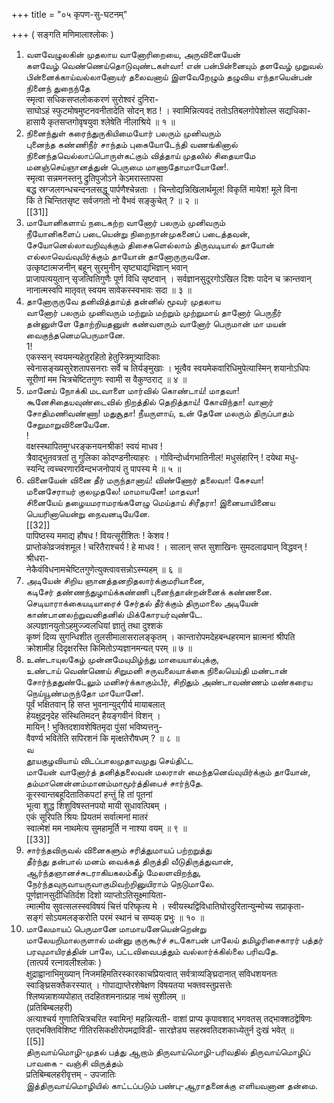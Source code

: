+++
title = "०५ कृपण-सु-घटनम्"

+++
( सङ्गति मणिमालाश्लोकः )   
1. வளவேழுலகின் முதலாய வானோரிறையை, அருவினையேன்   
களவேழ் வெண்ணெய்தொடுவுண்டகள்வா! என் பன்பின்னையும் தளவேழ் முறுவல் பின்னைக்காய்வல்லானோயர் தலைவனாய் இளவேறேழும் தழுவிய எந்தாயென்பன் நினைந் துநைந்தே   
स्मृत्वा सधिकसप्तलोककरणं सुरोश्वरं दुनिरा-   
साघोऽहं स्फुटमोषमुष्टनवनीतादेति सोदन् शठ ! । स्वामिन्नित्यवदं ततोऽतिबलगोपेशोल्ल सद्यधिका-   
हासायै कृतसप्तगोवृषयुवा श्लेषेति नीलाश्रिये ॥ १ ॥   
2. நினைந்துள் கரைந்துருகியிமையோர் பலரும் முனிவரும்   
புனைந்த கண்ணிநீர் சாந்தம் புகையோடேந்தி வணங்கினால் நினைந்தவெல்லாப்பொருள்கட்கும் வித்தாய் முதலில் சிதையாமே மனஞ்செய்ஞானத்துன் பெருமை மாணாதோமாயோனே!.   
स्मृत्वा सन्नमनस्तनु द्रुतिपुजोऽने केऽमरास्तापसा   
बद्ध स्रग्जलगन्धचन्दनलसद्धू पार्पणैश्चेन्नताः । चिन्तोद्यन्निखिलार्थमूल! विकृतिं मायेश! मूले विना   
किं ते चिन्तितसृष्ट सर्वजगतो नो वैभवं सङ्कुचेत् ? ॥ २ ॥   
[[31]]  
3. மாயோனிகளாய் நடைகற்ற வானோர் பலரும் முனிவரும்   
நீயோனிகளைப் படையென்று நிறைநான்முகனைப் படைத்தவன், சேயோனெல்லாவறிவுக்கும் திசைகளெல்லாம் திருவடியால் தாயோன் எல்லாவெவ்வுயிர்க்கும் தாயோன் தானோருருவனே.   
उत्कृष्टात्मजनीन् बहून् सुरमुनीन् सृष्ट्याद्यभिज्ञान् भवान्   
प्राजापत्ययुतान् सृजत्वितिगुणैः पूर्ण विधि सृष्टवान् । सर्वज्ञानसुदूरगोऽखिल दिशः पादेन च क्रान्तवान्   
नानात्मस्वपि मातृवत् स्वयम सावेकस्स्वभावः सदा ॥ ३ ॥   
4. தானோருருவே தனிவித்தாய்த் தன்னில் மூவர் முதலாய   
வானோர் பலரும் முனிவரும் மற்றும் மற்றும் முற்றுமாய் தானோர் பெருநீர் தன்னுள்ளே தோற்றியதனுள் கண்வளரும் வானோர் பெருமான் மா மயன் வைகுந்தனெமபெருமானே.   
1!   
एकस्सन् स्वयमन्यहेतुरहितो हेतुस्त्रिमूत्र्यादिकाः   
स्वेनासङ्ख्यसुरेशतापसनराः सर्वे च तिर्यङ्मुखाः । भूत्वैव स्वयमेकवारिधिमुपेत्यास्मिन् शयानोऽधिपः   
सूरीणां मम चित्रचेष्टितगुणः स्वामी स वैकुण्ठराट् ॥ ४ ॥   
5. மானேய் நோக்கி மடவாளை மார்வில் கொண்டாய்! மாதவா!   
கூனேசிதையவுண்டைவில் நிறத்தில் தெறித்தாய்! கோவிந்தா! வானார் சோதிமணிவண்ணா! மதுசூதா! நீயருளாய், உன் தேனே மலரும் திருப்பாதம் சேறுமாறுவினையேனே.   
!   
वक्षस्स्थापितमुग्धरङ्कनयनश्रीक! स्वयं माधव !   
त्रैवाद्भुतवत्रतां तु गुलिका कोदण्डनीत्याहरः । गोविन्दोर्ध्वगभातिनील! मधुसंहारिन् ! दयेथा मधु-   
स्यन्दि त्वच्चरणारविन्दभजनोपायं तु पापस्य मे ॥ ५ ॥   
6. வினையேன் வினை தீர் மருந்தானாய்! விண்ணோர் தலைவா! கேசவா!   
மனைசேராயர் குலமுதலே! மாமாயனே! மாதவா!   
சினையேய் தழையமராமரங்களேழு மெய்தாய் சிரீதரா! இனையாயினைய பெயரினாயென்று நைவனடியேனே.   
[[32]]  
पापिष्ठस्य ममाद्य हौषध ! वियत्सूरीशितः ! केशव !   
प्राप्तोकोव्रजवंशमूल ! चरितैराश्चर्य ! हे माधव ! । सालान् सप्त सुशाखिनः सुमदलाढ्यान् विद्धवन् ! श्रीधरा-   
नेकैवंविधनामचेष्टितगुणेत्युक्त्वावसन्नोऽस्म्यहम् ॥ ६ ॥   
7. அடியேன் சிறிய ஞானத்தனறிதலார்க்குமரியானை,   
கடிசேர் தண்ணந்துழாய்க்கண்ணி புனைந்தான்றன்னைக் கண்ணனை. செடியாராக்கையடியாரைச் சேர்தல் தீர்க்கும் திருமாலை அடியேன் காண்பானலற்றுவனிதனில் மிக்கோரயர்வுண்டே.   
अल्पज्ञानयुतोऽहमुज्ज्वलधियां ज्ञातुं तथा दुश्शकं   
कृष्णं दिव्य सुगन्धिशीत तुलसीमालासरालङ्कृतम् । कान्तारोपमदेहबन्धहरमान म्रात्मनां श्रीपति   
क्रोशामीह दिदृक्षरस्ति किमितोऽप्यज्ञानमन्यत् परम् ॥ ७ ॥   
8. உண்டாயுலகேழ் முன்னமேயுமிழ்ந்து மாயையால்புக்கு,   
உண்டாய் வெண்ணெய் சிறுமனி சருவலையாக்கை நிலையெய்தி மண்டான் சோர்ந்ததுண்டேலும் மனிசர்க்காகும்பீர், சிறிதும் அண்டாவண்ணம் மண்கரைய நெய்யூண்மருந்தோ மாயோனே!.   
पूर्वं भक्षितवान् हि सप्त भुवनान्युद्गीर्य मायाबलात्   
हेयक्षुद्रनृदेह संस्थितिमदन् हैयङ्गवीनं विशन् ।   
मायिन् ! भुक्तिदशावशेषितमृदा पुंसां भविष्यत्तनु-   
वैवर्ण्य भवितेति सपिरशनं कि मृत्क्षतेरौषधम् ? ॥ ८ ॥   
வ   
தூயகுழவியாய் விடப்பாலமுதாவமுது செய்திட்ட   
மாயேன் வானோர்த் தனித்தலைவன் மலராள் மைந்தனெவ்வுயிர்க்கும் தாயோன், தம்மானென்னம்மானம்மாமூர்த்திபைச் சார்ந்தே.   
कूरस्वान्तबहूदितातिकपटां हन्तुं हि तां पूतनां   
भूत्वा शुद्ध शिशुविषस्तनपयो मायी सुधावत्पिबम् ।   
एकं सूरिपति श्रियः प्रियतमं सर्वात्मनां मातरं   
स्वात्मेशं मम नाथमेत्य सुमहामूर्ति न नाश्या वयम् ॥ ९ ॥   
[[33]]  
10. சார்ந்தவிருவல் வினைகளும் சரித்துமாயப் பற்றறுத்து   
தீர்ந்து தன்பால் மனம் வைக்கத் திருத்தி வீடுதிருத்துவான், ஆர்ந்தஞானச்சுடராகியகலம்கீழ் மேலளவிறந்து, நேர்ந்தவுருவாயருவாகுமிவற்றினுயிராம் நெடுமாலே.   
पूर्णज्ञानसुदीधितिर्दश दिशो व्याप्तोऽतिसूक्ष्मायिता-   
त्मात्मीय सुवत्सलस्स्वविषयं चित्तं परिष्कृत्य मे । स्वीयस्थद्विविधातिघोरदुरितान्युन्मोच्य सप्राकृता-   
सङ्गं सोऽयमलङ्करोति परमं स्थानं च सम्यक् प्रभुः ॥ १० ॥   
11. மாலேமாயப் பெருமானே மாமாயனேயென்றென்று   
மாலேயறிமாலருளால் மன்னு குருகூர்ச் சடகோபன் பாலேய் தமிழரிசைகாரர் பத்தர் பரவுமாயிரத்தின் பாலே, பட்டவிவைபத்தும் வல்லார்க்கில்லை பரிவதே.   
(तात्पर्य रत्नावलीश्लोकः )   
क्षुद्राह्वानाभिमुख्यान् निजमहिमतिरस्कारकाचप्रियत्वात् सर्वत्राव्यङ्घ्रिदानात् सविधशयनतः स्वाङ्घ्रिसक्तैकरस्यात् । गोपाद्याप्तेरशेषेक्षण विषयतया भक्तवस्तुप्रसत्तेः   
श्लिष्यन्नाशव्यपोहात् तदहितशमनात्प्राह नाथं सुशीलम् ॥   
(प्रतिबिम्बलहरी)   
अत्याश्चर्य गुणातिचित्रचरित स्वामिन्! महन्नित्यती- वाशां प्राप्य कृपावशाद् भगवतस् तद्भाक्शठद्वेषिणः एतद्भक्तिविशिष्ट गीतिरसिकक्षीरोपमद्राविडी- सारज्ञेड्य सहस्रवतिदशकाध्येतुर्न दुःखं भवेत् ॥   
[[5]]  
திருவாய்மொழி-முதல் பத்து ஆறாம் திருவாய்மொழி-பரிவதில் திருவாய்மொழிப் பாவகை - வஞ்சி விருத்தம்   
प्रतिबिम्बलहरीवृत्तम् - उपजातिः   
இத்திருவாய்மொழியில் காட்டப்படும் பண்பு-ஆராதனைக்கு எளியவனான தன்மை.   